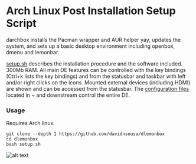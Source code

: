 # Arch Linux Post Installation Setup Script

darchbox installs the Pacman wrapper and AUR helper yay, updates the system, and sets up a basic desktop environment including openbox, dmenu and lemonbar.

[setup.sh](setup.sh) describes the installation procedure and the software included. 300Mb RAM. All main DE features can be controlled with the key bindings (Ctrl+k lists the key bindings) and from the statusbar and taskbar with left and/or right clicks on the icons. Mounted external devices (including HDMI) are shown and can be accessed from the statusbar. The [configuration files](filesystem/home/user/) located in ~ and downstream control the entire DE.

### Usage

Requires Arch linux.

```
git clone --depth 1 https://github.com/davidnsousa/dlemonbox
cd dlemonbox
bash setup.sh
```

![alt text](https://imgur.com/n6DJVWZ.png "dlemonbox desktop")
